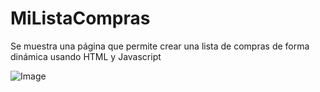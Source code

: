 # MiListaCompras
Se muestra una página que permite crear una lista de compras de forma dinámica usando HTML y Javascript

![Image](https://github.com/jcgeneration/ListaCompras/blob/develop/img/SplashScreen.png)
